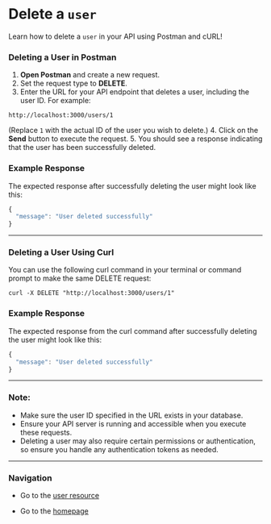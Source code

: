 # Delete a `user`

Learn how to delete a `user` in your API using Postman and cURL!

### Deleting a User in Postman

1. **Open Postman** and create a new request.
2. Set the request type to **DELETE**.
3. Enter the URL for your API endpoint that deletes a user, including the user ID. For example:

  ```shell
  http://localhost:3000/users/1
  ```

(Replace `1` with the actual ID of the user you wish to delete.)
4. Click on the **Send** button to execute the request.
5. You should see a response indicating that the user has been successfully deleted.

### Example Response

The expected response after successfully deleting the user might look like this:
```js
{
  "message": "User deleted successfully"
}
```

---

### Deleting a User Using Curl

You can use the following curl command in your terminal or command prompt to make the same DELETE request:
```shell
curl -X DELETE "http://localhost:3000/users/1"
```

### Example Response

The expected response from the curl command after successfully deleting the user might look like this:
```js
{
  "message": "User deleted successfully"
}
```
---

### Note:
- Make sure the user ID specified in the URL exists in your database.
- Ensure your API server is running and accessible when you execute these requests.
- Deleting a user may also require certain permissions or authentication, so ensure you handle any authentication tokens as needed.

---

### Navigation

* Go to the [user resource](https://cnjoyce1225.github.io/the-archivist/Resources/user.html)

* Go to the [homepage](https://cnjoyce1225.github.io/the-archivist/)

